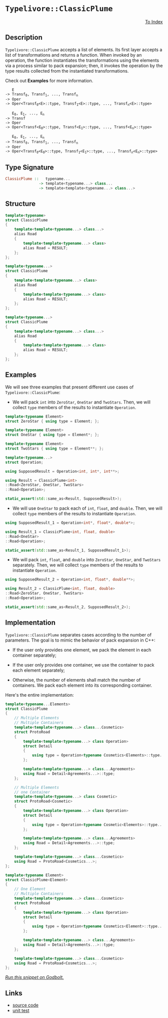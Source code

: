 <!-- Copyright 2024 Feng Mofan
SPDX-License-Identifier: Apache-2.0 -->

# `Typelivore::ClassicPlume`

<p style='text-align: right;'><a href="../../../facilities/metafunctions.md#typelivore-classic-plume">To Index</a></p>

## Description

`Typelivore::ClassicPlume` accepts a list of elements.
Its first layer accepts a list of transformations and returns a function.
When invoked by an operation, the function instantiates the transformations using the elements via a process similar to pack expansion;
then, it invokes the operation by the type results collected from the instantiated transformations.

Check out **Examples** for more information.

<pre><code>   E
-> Transf<sub>0</sub>, Transf<sub>1</sub>, ..., Transf<sub>n</sub>
-> Oper
-> Oper&lt;Transf<sub>0</sub>&lt;E&gt;::type, Transf<sub>1</sub>&lt;E&gt;::type, ..., Transf<sub>n</sub>&lt;E&gt;::type&gt;</code></pre>

<pre><code>   E<sub>0</sub>, E<sub>1</sub>, ..., E<sub>n</sub>
-> Transf
-> Oper
-> Oper&lt;Transf&lt;E<sub>0</sub>&gt;::type, Transf&lt;E<sub>1</sub>&gt;::type, ..., Transf&lt;E<sub>n</sub>&gt;::type&gt;</code></pre>

<pre><code>   E<sub>0</sub>, E<sub>1</sub>, ..., E<sub>n</sub>
-> Transf<sub>0</sub>, Transf<sub>1</sub>, ..., Transf<sub>n</sub>
-> Oper
-> Oper&lt;Transf<sub>0</sub>&lt;E<sub>0</sub>&gt;::type, Transf<sub>1</sub>&lt;E<sub>1</sub>&gt;::type, ..., Transf<sub>n</sub>&lt;E<sub>n</sub>&gt;::type&gt;</code></pre>

## Type Signature

```Haskell
ClassicPlume ::   typename... 
               -> template<typename...> class...
               -> template<template<typename...> class...>
```

## Structure

```C++
template<typename>
struct ClassicPlume
{
    template<template<typename...> class...>
    alias Road
    {
        template<template<typename...> class>
        alias Road = RESULT;
    };
};
```

```C++
template<typename...>
struct ClassicPlume
{
    template<template<typename...> class>
    alias Road
    {
        template<template<typename...> class>
        alias Road = RESULT;
    };
};
```

```C++
template<typename...>
struct ClassicPlume
{
    template<template<typename...> class...>
    alias Road
    {
        template<template<typename...> class>
        alias Road = RESULT;
    };
};
```

## Examples

We will see three examples that present different use cases of `Typelivore::ClassicPlume`:

- We will pack `int` into `ZeroStar`, `OneStar` and `TwoStars`.
Then, we will collect `type` members of the results to instantiate `Operation`.

```C++
template<typename Element>
struct ZeroStar { using type = Element; };

template<typename Element>
struct OneStar { using type = Element*; };

template<typename Element>
struct TwoStars { using type = Element**; };

template<typename...>
struct Operation;

using SupposedResult = Operation<int, int*, int**>;

using Result = ClassicPlume<int>
::Road<ZeroStar, OneStar, TwoStars>
::Road<Operation>;

static_assert(std::same_as<Result, SupposedResult>);
```

- We will use `OneStar` to pack each of `int`, `float`, and `double`.
Then, we will collect `type` members of the results to instantiate `Operation`.

```C++
using SupposedResult_1 = Operation<int*, float*, double*>;

using Result_1 = ClassicPlume<int, float, double>
::Road<OneStar>
::Road<Operation>;

static_assert(std::same_as<Result_1, SupposedResult_1>);
```

- We will pack `int`, `float`, and `double` into `ZeroStar`, `OneStar`, and `TwoStars` separately.
Then, we will collect `type` members of the results to instantiate `Operation`.

```C++
using SupposedResult_2 = Operation<int, float*, double**>;

using Result_2 = ClassicPlume<int, float, double>
::Road<ZeroStar, OneStar, TwoStars>
::Road<Operation>;

static_assert(std::same_as<Result_2, SupposedResult_2>);
```

## Implementation

`Typelivore::ClassicPlume` separates cases according to the number of parameters.
The goal is to mimic the behavior of pack expansion in C++:

- If the user only provides one element, we pack the element in each container separately;

- If the user only provides one container, we use the container to pack each element separately;

- Otherwise, the number of elements shall match the number of containers.
We pack each element into its corresponding container.

Here's the entire implementation:

```C++
template<typename...Elements>
struct ClassicPlume
{
    // Multiple Elements
    // Multiple Containers
    template<template<typename...> class...Cosmetics>
    struct ProtoRoad 
    { 
        template<template<typename...> class Operation>
        struct Detail
        {
            using type = Operation<typename Cosmetics<Elements>::type...>;
        };

        template<template<typename...> class...Agreements>
        using Road = Detail<Agreements...>::type;
    };

    // Multiple Elements
    // one Container
    template<template<typename...> class Cosmetic>
    struct ProtoRoad<Cosmetic>
    { 
        template<template<typename...> class Operation>
        struct Detail
        {
            using type = Operation<typename Cosmetic<Elements>::type...>;
        };

        template<template<typename...> class...Agreements>
        using Road = Detail<Agreements...>::type;
    };

    template<template<typename...> class...Cosmetics>
    using Road = ProtoRoad<Cosmetics...>;
};

template<typename Element>
struct ClassicPlume<Element>
{
    // One Element
    // Multiple Containers
    template<template<typename...> class...Cosmetics>
    struct ProtoRoad 
    { 
        template<template<typename...> class Operation>
        struct Detail
        {
            using type = Operation<typename Cosmetics<Element>::type...>;
        };

        template<template<typename...> class...Agreements>
        using Road = Detail<Agreements...>::type;
    };

    template<template<typename...> class...Cosmetics>
    using Road = ProtoRoad<Cosmetics...>;
};
```

[*Run this snippet on Godbolt.*](https://godbolt.org/#z:OYLghAFBqd5QCxAYwPYBMCmBRdBLAF1QCcAaPECAMzwBtMA7AQwFtMQByARg9KtQYEAysib0QXACx8BBAKoBnTAAUAHpwAMvAFYTStJg1DIApACYAQuYukl9ZATwDKjdAGFUtAK4sGIAMwAbKSuADJ4DJgAcj4ARpjEIACcAOykAA6oCoRODB7evgHBmdmOAuGRMSzxiam2mPZlDEIETMQE%2BT5%2BQfWNuS1tBBXRcQnJaQqt7Z2FPZODw1U14wCUtqhexMjsHASYLOkGeyb%2BbgQAnumMrJgAdPfY9GyCCifYJhoAgpPEXg4A1G4DApsshlAVMB9PiYUlYvv8Ef8APRI/4AWS8tEch0w/0e%2B0YBFe8MRKPRmOx9EBsiYEQSxM%2BiP%2BewOR0hpxZhyYxw5l2ubHutze/2QwIUgo8CjYjmQr387xJCJ%2BfwI/2UxFQRAASqgmOh/lCmTCLAbFUzmfsuTyzpa2ScznzmAL7sLRUwQf8APJXYjc3JvQ3mpUEX4AgAimFadEDQeNMaDiK82SMzL5Bv8Ya9Pr9AntFyuTtxkuleFl9vxzyJbxAIHzdxd8pOcMZCZhYabUPjTM5do5tu57IdBZugtdYsFn2AxEwBJeAbNTKTEWA/x1evTmYjUdo9sn09nRNH8prdY7ZrbZ%2BhZrJGKxeBxeKehIZTLJAiLNLpxHjPYHef71p1oWR7YCKYrUlKkalvOLbBqGqrqpqqBrug9rFlBpiNuesKmrB5q/oBAGDkBI4NqBboet6CQ5gwMEJv8yrhpGtI7guiJxmxQZLimdYblm1FNHmjo3BBJaYW4FbPtWtZ8iBl70Re/jNl2iIEcRRFCcOzpCvKYHuuK9x7jOlZygqeGLsmK4oXxW4sbuU7Gc%2BIEnny8nsSk7ZKZ2Zpqf%2BrJ/ryWn1jp5Hjvc6EyqZ8bcVZur6icmaIdqcVoVkYkGSFl6KcpXy%2BYF/K4pJggwYxqpAvppbgj4g5FQQMEcXhZKepEj4HvGN4UveVIeIItKRMQL6qRpfb%2BYBwnaWO%2BkSmlGFRWapVqhqyXrvGxq4fReU2qNxHjcFk2UdmglYeZiILbZ0acQasIqVxlmplcfFUb6R1DgVomzeWT7FceMlXHJXmXdl3knQim1g7tIF6SCE4OQec0g/8MWrnFNnMdGpxGXDzm/eyzZGh5WU%2BcNW1WjtQWQxRGURaW8MWcuyMrRmi1IShqWQZF/3KQTANXrzSIAFSC0LwtIlCAuCwAKtgQgS0LotfOLwsi8D5j%2BBEopeFg6ZuGgDDbOkVbHVC4NBa1lYlSGKr/AAWgkqADMQV0mkjvEJWbhJNldnk5Z8JtvbVFvwV6kQO07iN3a7TO1fzntA18xvEyRbDu99ZkLRLADu9tTAoYcu2mbvRzHSle4TvuJxDZFQgtT00WXZIS5gkz/BowNI0IXjpCUmDoFqTcUo9h3%2BqcEQEKQ/yj/z4%2BT8X7w81CSN9woA9u%2BVIKVRC9qjzBNas6ctsag74/NZgR//Jn2dtPDu8pactdHXPPvzDKAD6%2BkJAQECTOgNYKDcb9yjcEvCk48O5dyyD3YBWI3grHrqiRuzcuBtzumA7uvd%2B5YhflwQeAlh5uEnuPKgtBdQECnv8dAGxYj0FnmXReGCCBYL4mvUEVU2Bb0EIQ4h3Jx4UK8FQ9kZkb56ntCfB2O8QB7zcPfYej9gbP1LAApQ7Qv4EB/iAP%2BbAAH2igQwrgoDO5oJ0VgmBcDz5N1VGYZB9NUEQPQcvTBZgcHPTwaPThJCyG8P4YLAM88vh0PsQwxxq8xQb2quwse/wiEkJ4ZQ%2Bg4jJEH0vmQYOp8pjjwvg7a%2BEjb5SKHrmRsvjvitFfu/ZR39f7/3dNo%2BhL8zD6PAUoOxFJakmKUhwNYtBOAAFZeB%2BA4FoUgqBOBuGsNYBiGwti4lVjwUgBBNDtLWAAaxAF0yQtwNCSC4CkfwGgukaDMIEQIZgAAcxz9CcEkLwFgEgNAaFIH0gZQyOC8AUCAO5cz%2BntNIHAWAMBEAgA2AQdIXgx4UAgGgA4dAEhRBuJwVQxzAgAFpAiSH%2BMAZAyB/hSFuGYXgPdCAkDwD/PR/BBAiDEOwKQMhBCKBUOoT5pBdB6Izr6dInAeAdO6b0%2BZgzOCehBcC1UqAqD/HhUilFaKMVYrWY4iAHhIX0EdtMlYvAPlaDWBAJAEL0hQrIGC7VuqQDACkHUmgWJ6SUFiDy2IEQ2jnHZbwG1zBiDnE9LEbQmAHAOtIBCyszVaD2oZVgWIXhgBuDELQV53BeBYBYIYYA4gg14GnA4PAAA3JuPLMCqE9SCnYMzR4NB5bQPAsRfQuo8FgHlIY8DXOjaQDNxBYgQIjHGowJajDzLWEQpgwAFAADU8CYAzlRPpMzSXCFEOIKlE7aVqB5Uy/Q8aUCjMsPoUtrzIBrFQAbXIUbEXfwSqYSw1gzCPMbcQIlmat29E9U0FwDB3CeC6HoMIdIlhjD0SUHIAgZh%2BC/VkH9DBFijESHouwd7%2BhTA6M%2Bwo4GGiQYEA7IY77QN6HmNMWD/7bDQZA9UT9awFATO2BITlHAen3J5U80VCLkWovRZi7FsrcAEqVWYfwXAVWzK7WsBAmA9RjAgEskAkh/C3CSP4FIkgNlmEkIEW5XTAhJHORwS5pBrkcduIELggRjlJGOTp1ZXAukSeCA83gTyXlvO458jVfzNUAoFSC8glADWKphWwTgbQWBppSIipgekUxcCSLcLg6y8X4CIJe4l1LJ0UokNIWdSh50Mt0HUllTA2XRrIxR8zvKOD8qBSC/4wr/jed8/5wLK5guhfWf8OVqAFUJANOxswXG1VfIc25hILnwWNZ1YqkA5W/NuiMMFrgdyzV7AGpa61tqXXeqdXat1HqvX1t9YSf1gaBnBtDeG2gkbvWxvjYmnbybIMZqjQM7Nua9jesLZ0hlJay12srTsAZNa60zMbc2pQraTvLi7XwAwfbB3DtHd6id5Lp2JdkHO%2BlAy0tLs7ceqwa7nubqE4M3dAh92HozKj0956EjRevVjiDqbnAQFcH%2B19j68PLAA6UXItOmdAYZ5%2B29lPmjQdZ1zpoyGOdgZw4MPnGGUOVDQ5x9YmwSPS8e7lqjnAyvEB835gLo3qshbCxoerLGostY4%2B1njpA%2BMCcSFjx7amNMhY2SkEzKRtmSFkyivReXLO2Gsx1uz8AHOAsFb17rxAPM7G8xKlgCg02YrTTVtkkwIusaJXoKHU7KWw5pclhHOgAikAy1ljlKnFcMqeYVwVJWRVh9RRHqP/wY8hbj6qBrTW2P%2BH8Mb2z3ytX9d1YH7vg2o9dxfnXl%2BDe36q5RXwOg03XkQCtQypbC360L9de6u93qNuCC2zy3bYaI1Rpmcd9t72Y3ndTZdrNObkB5vu4IItT3S3lvOG96tl6vu8B%2By2/YAPO0d57aDodI6BYkOsg0OaesW8OC6OeBgKOq6NgGO8A26OODAUaSI5ShOlgZ6FmF6V6mOhGCG3OD6T6BQ2Gb6ku%2BGwu36TQfOlBuQQu6G%2BBAuvOWG9BfQSGuGqG5B6GTBxBXBCwHBjOhGxGlKOW3Kxeyule/w1e0eseA4zcEA%2BuJAhunGqqJuZuWAFuZG1uIAZgIWreXSeymytyreKQumlGYhzynu7yJuyykgXS4mXSxyBySQkgqQxhXA/gKm/gohjynAKhtmZGuKZhPhFh3uawja2QzgkgQAA%3D)

## Links

- [source code](../../../../conceptrodon/typelivore/classic_plume.hpp)
- [unit test](../../../../tests/unit/metafunctions/typelivore/classic_plume.test.hpp)

